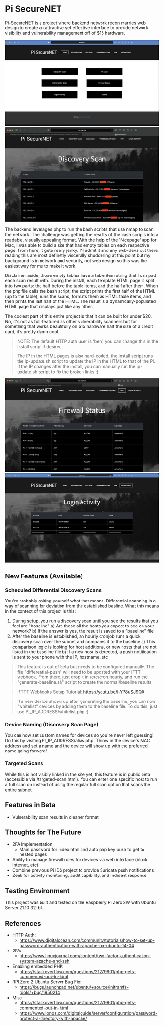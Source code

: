 # Pi SecureNET
Pi-SecureNET is a project where backend network recon marries web design to create an attractive yet effective interface to provide network visibility and vulnerability management off of $15 hardware.

![](https://github.com/ben3636/pi-securenet/blob/main/screenshots/Screen%20Shot%202021-11-14%20at%202.49.21%20PM.png)
![](https://github.com/ben3636/pi-securenet/blob/main/screenshots/Updated%20Discovery%20Demo.png)

The backend leverages php to run the bash scripts that use nmap to scan the network. The challenge was getting the results of the bash scripts into a readable, visually appealing format. With the help of the 'Nicepage' app for Mac, I was able to build a site that had empty tables on each respective page. From here, it gets really jenky. I'll admit it and any web-devs out there reading this are most definetly viscerally shuddering at this point but my background is in network and security, not web design so this was the easiest way for me to make it work. 

Disclaimer aside, those empty tables have a table item string that I can pad each scan result with. During the install, each template HTML page is split into two parts: the half before the table items, and the half after them. When the php file calls the bash script, the script prints the first half of the HTML (up to the table), runs the scans, formats them as HTML table items, and then prints the last half of the HTML. The result is a dynamically-populated HTML page that displays just like any other. 

The coolest part of this entire project is that it can be built for under $20. No, it's not as full-featured as other vulnerability scanners but for something that works beautifully on $15 hardware half the size of a credit card, it's pretty damn cool. 

>NOTE: The default HTTP auth user is 'ben', you can change this in the install script if desired 

> The IP in the HTML pages is also hard-coded, the install script runs the ip-update.sh script to update the IP in the HTML to that of the Pi. If the IP changes after the install, you can manually run the ip-update.sh script to fix the broken links :)

![](https://github.com/ben3636/pi-securenet/blob/main/screenshots/Updated%20Firewall%20Demo.png)
![](https://github.com/ben3636/pi-securenet/blob/main/screenshots/Screen%20Shot%202021-11-14%20at%202.49.45%20PM.png)

## New Features (Available)
### Scheduled Differential Discovery Scans
You're probably asking yourself what that means. Differential scanning is a way of scanning for deviation from the established basline. What this means in the context of this project is this:

1. During setup, you run a discovery scan until you see the results that you feel are "baseline"
  a) Are these all the hosts you expect to see on your network?
  b) If the answer is yes, the result is saved to a "baseline" file
2. After the baseline is established, an hourly cronjob runs a quick discovery scan over the subnet and compares it to the baseline
  a) This comparison logic is looking for host additions, or new hosts that are not listed in the baseline file
  b) If a new host is detected, a push notification is sent to your phone with the IP, hostname, etc
  
 > This feature is out of beta but needs to be configured manually. The file "differential-push" will need to be updated with your IFTT webhook. From there, just drop it in /etc/cron.hourly/ and run the "generate-baseline.sh" script to create the normal/baseline results
 
 > IFTTT Webhooks Setup Tutorial: https://youtu.be/l-YP8uSJ9Q0

> If a new device shows up after generating the baseline, you can now "whitelist" devices by adding them to the baseline file. To do this, just use PI_IP_ADDRESS/whitelist.php :)

### Device Naming (Discovery Scan Page)
You can now set custom names for devices so you're never left guessing! Do this by visiting PI_IP_ADDRESS/alias.php. Throw in the device's MAC address and set a name and the device will show up with the preferred name going forward!

### Targeted Scans
While this is not visibly linked in the site yet, this feature is in public beta (accessible via /targeted-scan.html). You can enter one specific host to run a full scan on instead of using the regular full scan option that scans the entire subnet

## Features in Beta
* Vulnerability scan results in cleaner format

## Thoughts for The Future
* 2FA Implementation
   * Main password for index.html and auto php key push to get to nested pages
* Ability to manage firewall rules for devices via web interface (block internet, etc)
* Combine previous Pi IDS project to provide Suricata push notifications
* Zeek for activity monitoring, audit capibility, and indident response

## Testing Environment
This project was built and tested on the Raspberry Pi Zero 2W with Ubuntu Server 21.10 32-bit.

## References
* HTTP Auth: 
   * https://www.digitalocean.com/community/tutorials/how-to-set-up-password-authentication-with-apache-on-ubuntu-14-04
* 2FA:
   * https://www.linuxjournal.com/content/two-factor-authentication-system-apache-and-ssh
* Enabling embedded PHP:
   * https://stackoverflow.com/questions/21279901/php-gets-commented-out-in-html
* RPI Zero 2 Ubuntu Server Bug Fix:
   * https://bugs.launchpad.net/ubuntu/+source/initramfs-tools/+bug/1950214
* Misc
   * https://stackoverflow.com/questions/21279901/php-gets-commented-out-in-html
   * https://www.ionos.com/digitalguide/server/configuration/password-protect-a-directory-with-apache/

